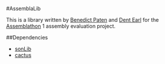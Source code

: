 #AssemblaLib

This is a library written by [Benedict Paten](https://github.com/benedictpaten/) and [Dent Earl](https://github.com/dentearl/) for the [Assemblathon](http://assemblathon.org/) 1 assembly evaluation project. 

##Dependencies

* [sonLib](https://github.com/benedictpaten/sonLib)
* [cactus](https://github.com/benedictpaten/cactus)
